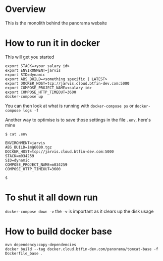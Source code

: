 # Overview
This is the monolith behind the panorama website

# How to run it in docker

This will get you started

    export STACK=<your salary id>
    export ENVIRONMENT=jarvis
    export SID=dynamic
    export ABS_BUILD=<something specific | LATEST>
    export DOCKER_HOST=tcp://jarvis.cloud.btfin-dev.com:5000
    export COMPOSE_PROJECT_NAME=<salary id>
    export COMPOSE_HTTP_TIMEOUT=3600
    docker-compose up
    
You can then look at what is running with ```docker-compose ps``` or ```docker-compose logs -f```

Another way to optimise is to save those settings in the file `.env`, here's mine

    $ cat .env

    ENVIRONMENT=jarvis
    ABS_BUILD=img6080.tgz
    DOCKER_HOST=tcp://jarvis.cloud.btfin-dev.com:5000
    STACK=m034259
    SID=dynamic
    COMPOSE_PROJECT_NAME=m034259
    COMPOSE_HTTP_TIMEOUT=3600

    $


# To shut it all down run
`docker-compose down -v` the `-v` is important as it clears up the disk usage

# How to build docker base

    mvn dependency:copy-dependencies 
    docker build --tag docker.cloud.btfin-dev.com/panorama/tomcat-base -f Dockerfile_base .
